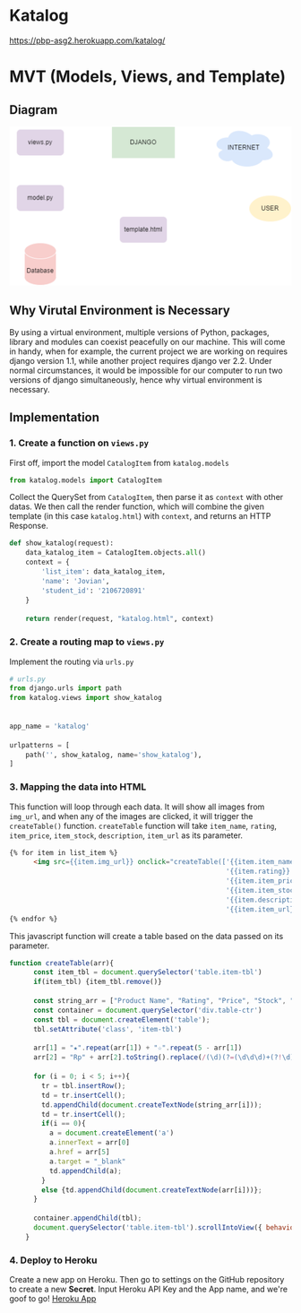 # Katalog
https://pbp-asg2.herokuapp.com/katalog/

# MVT (Models, Views, and Template)
## Diagram
![](diagram.png)

## Why Virutal Environment is Necessary
By using a virtual environment, multiple versions of Python, packages, library and modules can coexist peacefully on our machine. This will come in handy, when for example, the current project we are working on requires django version 1.1, while another project requires django ver 2.2. Under normal circumstances, it would be impossible for our computer to run two versions of django simultaneously, hence why virtual environment is necessary.

## Implementation
### 1. Create a function on `views.py`
First off,  import the model `CatalogItem` from `katalog.models`
```py
from katalog.models import CatalogItem
```
Collect the QuerySet from `CatalogItem`, then parse it as `context` with other datas. We then call the render function, which will combine the given template (in this case `katalog.html`) with `context`, and returns an HTTP Response.
```py
def show_katalog(request):
    data_katalog_item = CatalogItem.objects.all()
    context = {
        'list_item': data_katalog_item,
        'name': 'Jovian',
        'student_id': '2106720891'
    }

    return render(request, "katalog.html", context)
```
### 2. Create a routing map to `views.py`
Implement the routing via `urls.py`
```py
# urls.py
from django.urls import path
from katalog.views import show_katalog


app_name = 'katalog'

urlpatterns = [
    path('', show_katalog, name='show_katalog'),
]
```

### 3. Mapping the data into HTML
This function will loop through each data. It will show all images from `img_url`, and when any of the images are clicked, it will trigger the `createTable()` function. `createTable` function will take `item_name`, `rating`, `item_price`, `item_stock`, `description`, `item_url` as its parameter.
```HTML
{% for item in list_item %}
      <img src={{item.img_url}} onclick="createTable(['{{item.item_name}}',
                                                      '{{item.rating}}',
                                                      '{{item.item_price}}',
                                                      '{{item.item_stock}}',
                                                      '{{item.description}}',
                                                      '{{item.item_url}}'])">
{% endfor %}
```
This javascript function will create a table based on the data passed on its parameter.
```js
function createTable(arr){
      const item_tbl = document.querySelector('table.item-tbl')
      if(item_tbl) {item_tbl.remove()}

      const string_arr = ["Product Name", "Rating", "Price", "Stock", "Description", "URL"]
      const container = document.querySelector('div.table-ctr')
      const tbl = document.createElement('table');
      tbl.setAttribute('class', 'item-tbl')

      arr[1] = "★".repeat(arr[1]) + "☆".repeat(5 - arr[1])
      arr[2] = "Rp" + arr[2].toString().replace(/(\d)(?=(\d\d\d)+(?!\d))/g, "$1.");

      for (i = 0; i < 5; i++){
        tr = tbl.insertRow();
        td = tr.insertCell();
        td.appendChild(document.createTextNode(string_arr[i]));
        td = tr.insertCell();
        if(i == 0){
          a = document.createElement('a')
          a.innerText = arr[0]
          a.href = arr[5]
          a.target = "_blank"
          td.appendChild(a);
        }
        else {td.appendChild(document.createTextNode(arr[i]))};
      }

      container.appendChild(tbl);
      document.querySelector('table.item-tbl').scrollIntoView({ behavior: 'smooth', block: 'center' })
    }
```
### 4. Deploy to Heroku
Create a new app on Heroku. Then go to settings on the GitHub repository to create a new **Secret**. Input Heroku API Key and the App name, and we're goof to go!
[Heroku App](https://pbp-asg2.herokuapp.com/katalog/)
